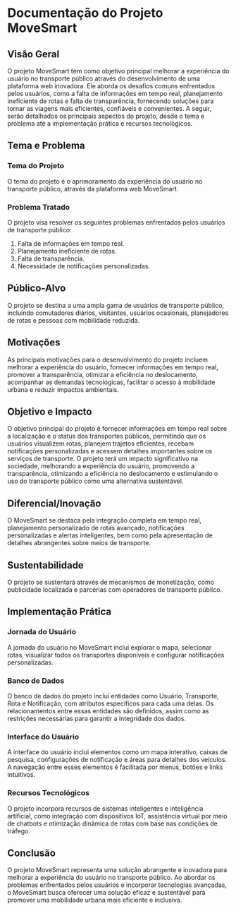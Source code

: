 # Documentação do Projeto MoveSmart

## Visão Geral

O projeto MoveSmart tem como objetivo principal melhorar a experiência do usuário no transporte público através do desenvolvimento de uma plataforma web inovadora. Ele aborda os desafios comuns enfrentados pelos usuários, como a falta de informações em tempo real, planejamento ineficiente de rotas e falta de transparência, fornecendo soluções para tornar as viagens mais eficientes, confiáveis e convenientes. A seguir, serão detalhados os principais aspectos do projeto, desde o tema e problema até a implementação prática e recursos tecnológicos.

## Tema e Problema

### Tema do Projeto
O tema do projeto é o aprimoramento da experiência do usuário no transporte público, através da plataforma web MoveSmart.

### Problema Tratado
O projeto visa resolver os seguintes problemas enfrentados pelos usuários de transporte público:
1. Falta de informações em tempo real.
2. Planejamento ineficiente de rotas.
3. Falta de transparência.
4. Necessidade de notificações personalizadas.

## Público-Alvo
O projeto se destina a uma ampla gama de usuários de transporte público, incluindo comutadores diários, visitantes, usuários ocasionais, planejadores de rotas e pessoas com mobilidade reduzida.

## Motivações
As principais motivações para o desenvolvimento do projeto incluem melhorar a experiência do usuário, fornecer informações em tempo real, promover a transparência, otimizar a eficiência no deslocamento, acompanhar as demandas tecnológicas, facilitar o acesso à mobilidade urbana e reduzir impactos ambientais.

## Objetivo e Impacto
O objetivo principal do projeto é fornecer informações em tempo real sobre a localização e o status dos transportes públicos, permitindo que os usuários visualizem rotas, planejem trajetos eficientes, recebam notificações personalizadas e acessem detalhes importantes sobre os serviços de transporte. O projeto terá um impacto significativo na sociedade, melhorando a experiência do usuário, promovendo a transparência, otimizando a eficiência no deslocamento e estimulando o uso do transporte público como uma alternativa sustentável.

## Diferencial/Inovação
O MoveSmart se destaca pela integração completa em tempo real, planejamento personalizado de rotas avançado, notificações personalizadas e alertas inteligentes, bem como pela apresentação de detalhes abrangentes sobre meios de transporte.

## Sustentabilidade
O projeto se sustentará através de mecanismos de monetização, como publicidade localizada e parcerias com operadores de transporte público.

## Implementação Prática

### Jornada do Usuário
A jornada do usuário no MoveSmart inclui explorar o mapa, selecionar rotas, visualizar todos os transportes disponíveis e configurar notificações personalizadas.

### Banco de Dados
O banco de dados do projeto inclui entidades como Usuário, Transporte, Rota e Notificação, com atributos específicos para cada uma delas. Os relacionamentos entre essas entidades são definidos, assim como as restrições necessárias para garantir a integridade dos dados.

### Interface do Usuário
A interface do usuário inclui elementos como um mapa interativo, caixas de pesquisa, configurações de notificação e áreas para detalhes dos veículos. A navegação entre esses elementos é facilitada por menus, botões e links intuitivos.

### Recursos Tecnológicos
O projeto incorpora recursos de sistemas inteligentes e inteligência artificial, como integração com dispositivos IoT, assistência virtual por meio de chatbots e otimização dinâmica de rotas com base nas condições de tráfego.

## Conclusão

O projeto MoveSmart representa uma solução abrangente e inovadora para melhorar a experiência do usuário no transporte público. Ao abordar os problemas enfrentados pelos usuários e incorporar tecnologias avançadas, o MoveSmart busca oferecer uma solução eficaz e sustentável para promover uma mobilidade urbana mais eficiente e inclusiva.